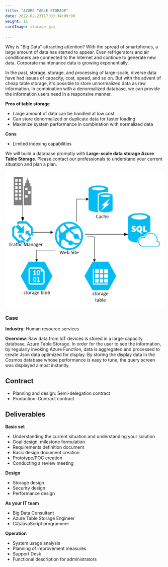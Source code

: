 ```yaml
---
title: "AZURE TABLE STORAGE"
date: 2022-02-23T17:03:34+09:00
weight: 11
cardImage: storage.jpg

---
```


Why is "Big Data" attracting attention? With the spread of smartphones, a large amount of data has started to appear. Even refrigerators and air conditioners are connected to the Internet and continue to generate new data. Corporate maintenance data is growing exponentially.

In the past, storage, storage, and processing of large-scale, diverse data have had issues of capacity, cost, speed, and so on. But with the advent of cheap table storage, it's possible to store unnormalized data as raw information. In combination with a denormalized database, we can provide the information users need in a responsive manner.

**Pros of table storage**

- Large amount of data can be handled at low cost
- Can store denormalized or duplicate data for faster loading
- Maximize system performance in combination with normalized data

**Cons**

- Limited indexing capabilities

We will build a database promptly with **Large-scale data storage Azure Table Storage**. Please contact our professionals to understand your current situation and plan a plan.

![ Image is not Available !](table-storage.webp)

### Case

**Industry**: Human resource services

**Overview**: Raw data from IoT devices is stored in a large-capacity database, Azure Table Storage. In order for the user to see the information, by regularly invoking Azure Function, data is aggregated and processed to create Json data optimized for display. By storing the display data in the Cosmos database whose performance is easy to tune, the query screen was displayed almost instantly.

## Contract

- Planning and design: Semi-delegation contract
- Production: Contract contract

## Deliverables

**Basic set**

- Understanding the current situation and understanding your solution
- Goal design, milestone formulation
- Requirements definition document
- Basic design document creation
- Prototype/POC creation
- Conducting a review meeting



**Design**

- Storage design
- Security design
- Performance design

**As your IT team**

- Big Data Consultant
- Azure Table Storage Engineer
- C#/JavaScript programmer

**Operation**

- System usage analysis
- Planning of improvement measures
- Support Desk
- Functional description for administrators
